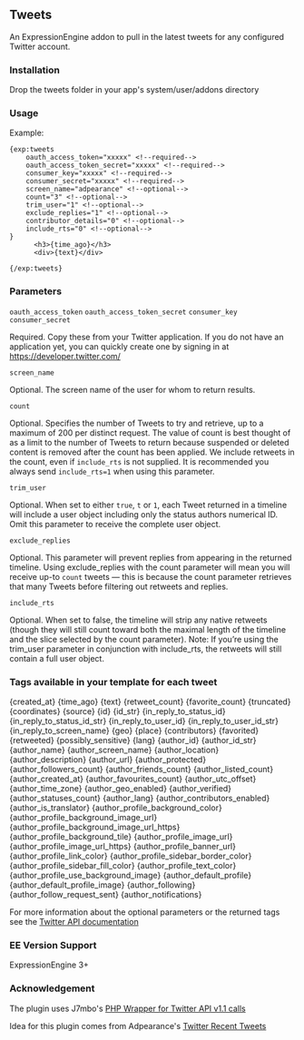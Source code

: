 ## Tweets

An ExpressionEngine addon to pull in the latest tweets for any configured Twitter account.

### Installation

Drop the tweets folder in your app's system/user/addons directory

### Usage

Example:

    {exp:tweets
        oauth_access_token="xxxxx" <!--required-->
        oauth_access_token_secret="xxxxx" <!--required-->
        consumer_key="xxxxx" <!--required-->
        consumer_secret="xxxxx" <!--required-->
        screen_name="adpearance" <!--optional-->
        count="3" <!--optional-->
        trim_user="1" <!--optional-->
        exclude_replies="1" <!--optional-->
        contributor_details="0" <!--optional-->
        include_rts="0" <!--optional-->
    }
          <h3>{time_ago}</h3>
          <div>{text}</div>

    {/exp:tweets}


### Parameters

`oauth_access_token`
`oauth_access_token_secret`
`consumer_key`
`consumer_secret`

Required. Copy these from your Twitter application. If you do not have an application yet, you can quickly create one by signing in at https://developer.twitter.com/

`screen_name`

Optional. The screen name of the user for whom to return results.

`count`

Optional. Specifies the number of Tweets to try and retrieve, up to a maximum of 200 per distinct request. The value of count is best thought of as a limit to the number of Tweets to return because suspended or deleted content is removed after the count has been applied. We include retweets in the count, even if `include_rts` is not supplied. It is recommended you always send `include_rts=1` when using this parameter.


`trim_user`

Optional. When set to either `true`, `t` or `1`, each Tweet returned in a timeline will include a user object including only the status authors numerical ID. Omit this parameter to receive the complete user object.

`exclude_replies`

Optional. This parameter will prevent replies from appearing in the returned timeline. Using exclude_replies with the count parameter will mean you will receive up-to `count` tweets — this is because the count parameter retrieves that many Tweets before filtering out retweets and replies.

`include_rts`

Optional. When set to false, the timeline will strip any native retweets (though they will still count toward both the maximal length of the timeline and the slice selected by the count parameter). Note: If you’re using the trim_user parameter in conjunction with include_rts, the retweets will still contain a full user object.



### Tags available in your template for each tweet

{created_at}
{time_ago}
{text}
{retweet_count}
{favorite_count}
{truncated}
{coordinates}
{source}
{id}
{id_str}
{in_reply_to_status_id}
{in_reply_to_status_id_str}
{in_reply_to_user_id}
{in_reply_to_user_id_str}
{in_reply_to_screen_name}
{geo}
{place}
{contributors}
{favorited}
{retweeted}
{possibly_sensitive}
{lang}
{author_id}
{author_id_str}
{author_name}
{author_screen_name}
{author_location}
{author_description}
{author_url}
{author_protected}
{author_followers_count}
{author_friends_count}
{author_listed_count}
{author_created_at}
{author_favourites_count}
{author_utc_offset}
{author_time_zone}
{author_geo_enabled}
{author_verified}
{author_statuses_count}
{author_lang}
{author_contributors_enabled}
{author_is_translator}
{author_profile_background_color}
{author_profile_background_image_url}
{author_profile_background_image_url_https}
{author_profile_background_tile}
{author_profile_image_url}
{author_profile_image_url_https}
{author_profile_banner_url}
{author_profile_link_color}
{author_profile_sidebar_border_color}
{author_profile_sidebar_fill_color}
{author_profile_text_color}
{author_profile_use_background_image}
{author_default_profile}
{author_default_profile_image}
{author_following}
{author_follow_request_sent}
{author_notifications}

For more information about the optional parameters or the returned tags see the [Twitter API documentation](https://developer.twitter.com/en/docs/tweets/timelines/api-reference/get-statuses-user_timeline.html)

### EE Version Support

ExpressionEngine 3+

### Acknowledgement

The plugin uses J7mbo's [PHP Wrapper for Twitter API v1.1 calls](http://github.com/j7mbo/twitter-api-php)

Idea for this plugin comes from Adpearance's [Twitter Recent Tweets](https://devot-ee.com/add-ons/twitter-recent-tweets)
